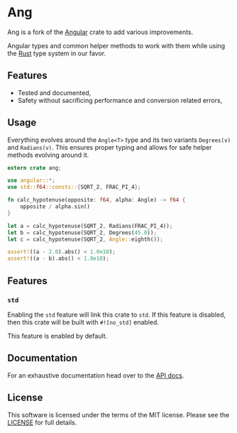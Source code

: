 # Ang

Ang is a fork of the [Angular](https://crates.io/crates/angular) crate to add various
improvements.

Angular types and common helper methods to work with them while using the [Rust]
type system in our favor.

## Features

* Tested and documented,
* Safety without sacrificing performance and conversion related errors,

## Usage

Everything evolves around the `Angle<T>` type and its two variants
`Degrees(v)` and `Radians(v)`. This ensures proper typing and allows for safe
helper methods evolving around it.

```rust
extern crate ang;

use angular::*;
use std::f64::consts::{SQRT_2, FRAC_PI_4};

fn calc_hypotenuse(opposite: f64, alpha: Angle) -> f64 {
    opposite / alpha.sin()
}

let a = calc_hypotenuse(SQRT_2, Radians(FRAC_PI_4));
let b = calc_hypotenuse(SQRT_2, Degrees(45.0));
let c = calc_hypotenuse(SQRT_2, Angle::eighth());

assert!((a - 2.0).abs() < 1.0e10);
assert!((a - b).abs() < 1.0e10);
```

## Features

### `std` 

Enabling the `std` feature will link this crate to `std`. If this feature is disabled, then
this crate will be built with `#![no_std]` enabled.

This feature is enabled by default.
## Documentation

For an exhaustive documentation head over to the [API docs].

## License

This software is licensed under the terms of the MIT license. Please see the
[LICENSE](LICENSE) for full details.

[Rust]: http://www.rust-lang.org/
[API docs]: https://docs.rs/ang
